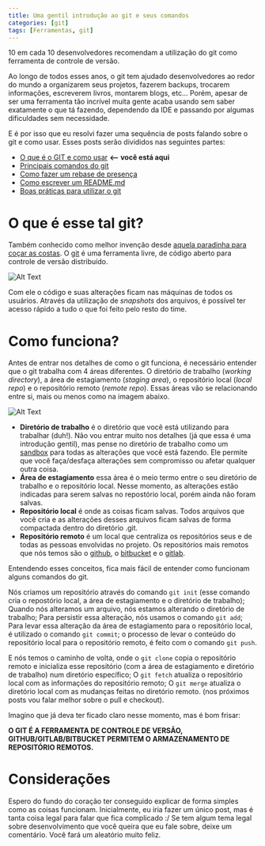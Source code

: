 ```yaml
---
title: Uma gentil introdução ao git e seus comandos
categories: [git]
tags: [Ferramentas, git]
---
```


10 em cada 10 desenvolvedores recomendam a utilização do git como ferramenta de controle de versão. 

Ao longo de todos esses anos, o git tem ajudado desenvolvedores ao redor do mundo a organizarem seus projetos, fazerem backups, trocarem informações, escreverem livros, montarem blogs, etc... Porém, apesar de ser uma ferramenta tão incrível muita gente acaba usando sem saber exatamente o que tá fazendo, dependendo da IDE e passando por algumas dificuldades sem necessidade. 

E é por isso que eu resolvi fazer uma sequência de posts falando sobre o git e como usar. Esses posts serão divididos nas seguintes partes:

* [O que é o GIT e como usar](/posts/introducao-git/) **⟵ você está aqui**
* [Principais comandos do git](/posts/principais-comandos-git/)
* [Como fazer um rebase de presença](/posts/como-fazer-rebase/)
* [Como escrever um README.md](/posts/como-escrever-readme/)
* [Boas práticas para utilizar o git](/posts/boas-praticas-git/)

# O que é esse tal git?

Também conhecido como melhor invenção desde [aquela paradinha para coçar as costas](https://www.google.com/search?q=aquela+paradinha+pra+co%C3%A7ar+as+costas&oq=aquela+paradinha+pra+co%C3%A7ar+as+costas&aqs=chrome..69i57.4901j0j9&sourceid=chrome&ie=UTF-8). O [git](https://git-scm.com/) é uma ferramenta livre, de código aberto para controle de versão distribuído. 

![Alt Text](https://dev-to-uploads.s3.amazonaws.com/i/1w2hh3b8438x6ok24qbv.png)

Com ele o código e suas alterações ficam nas máquinas de todos os usuários. Através da utilização de *snapshots* dos arquivos, é possível ter acesso rápido a tudo o que foi feito pelo resto do time.

# Como funciona?

Antes de entrar nos detalhes de como o git funciona, é necessário entender que o git trabalha com 4 áreas diferentes. O diretório de trabalho (*working directory*), a área de estagiamento (*staging area*), o repositório local (*local repo*) e o repositório remoto (*remote repo*). Essas áreas vão se relacionando entre si, mais ou menos como na imagem abaixo. 

![Alt Text](https://dev-to-uploads.s3.amazonaws.com/i/zbu0eocercv8edfs846m.png)

* **Diretório de trabalho** é o diretório que você está utilizando para trabalhar (duh!). Não vou entrar muito nos detalhes (já que essa é uma introdução gentil), mas pense no diretório de trabalho como um [sandbox](http://www.otimizacao-sites-busca.com/otpo/posicionamento/sandbox-caixa-areia.htm#:~:text=Sandbox%20foi%20usado%20primeiramente%20%E2%80%93%20e,evitar%20danos%20ao%20pr%C3%B3prio%20programa) para todas as alterações que você está fazendo. Ele permite que você faça/desfaça alterações sem compromisso ou afetar qualquer outra coisa.
* **Área de estagiamento** essa área é o meio termo entre o seu diretório de trabalho e o repositório local. Nesse momento, as alterações estão indicadas para serem salvas no repostório local, porém ainda não foram salvas. 
* **Repositório local** é onde as coisas ficam salvas. Todos arquivos que você cria e as alterações desses arquivos ficam salvas de forma compactada dentro do diretório .git.
* **Repositório remoto** é um local que centraliza os repositórios seus e de todas as pessoas envolvidas no projeto. Os repositórios mais remotos que nós temos são o [github](https://github.com/), o [bitbucket](http://bitbucket.org/) e o [gitlab](https://gitlab.com/explore).

Entendendo esses conceitos, fica mais fácil de entender como funcionam alguns comandos do git.

Nós criamos um repositório através do comando ``git init`` (esse comando cria o repostório local, a área de estagiamento e o diretório de trabalho);
Quando nós alteramos um arquivo, nós estamos alterando o diretório de trabalho;
Para persistir essa alteração, nós usamos o comando ``git add``;
Para levar essa alteração da área de estagiamento para o repositório local, é utilizado o comando ``git commit``;
o processo de levar o conteúdo do repositório local para o repositório remoto, é feito com o comando ``git push``.

E nós temos o caminho de volta, onde o ``git clone`` copia o repositório remoto e inicializa esse repositório (com a área de estagiamento e diretório de trabalho) num diretório específico;
O ``git fetch`` atualiza o repositório local com as informações do repositório remoto;
O ``git merge`` atualiza o diretório local com as mudanças feitas no diretório remoto. (nos próximos posts vou falar melhor sobre o pull e checkout).

Imagino que já deva ter ficado claro nesse momento, mas é bom frisar:

**O GIT É A FERRAMENTA DE CONTROLE DE VERSÃO, GITHUB/GITLAB/BITBUCKET PERMITEM O ARMAZENAMENTO DE REPOSITÓRIO REMOTOS.**

# Considerações
Espero do fundo do coração ter conseguido explicar de forma simples como as coisas funcionam. Inicialmente, eu iria fazer um único post, mas é tanta coisa legal para falar que fica complicado :/
Se tem algum tema legal sobre desenvolvimento que você queira que eu fale sobre, deixe um comentário. Você fará um aleatório muito feliz. 
